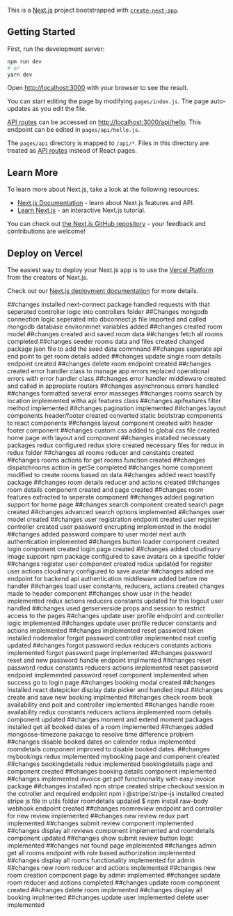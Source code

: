 This is a [Next.js](https://nextjs.org/) project bootstrapped with [`create-next-app`](https://github.com/vercel/next.js/tree/canary/packages/create-next-app).

## Getting Started

First, run the development server:

```bash
npm run dev
# or
yarn dev
```

Open [http://localhost:3000](http://localhost:3000) with your browser to see the result.

You can start editing the page by modifying `pages/index.js`. The page auto-updates as you edit the file.

[API routes](https://nextjs.org/docs/api-routes/introduction) can be accessed on [http://localhost:3000/api/hello](http://localhost:3000/api/hello). This endpoint can be edited in `pages/api/hello.js`.

The `pages/api` directory is mapped to `/api/*`. Files in this directory are treated as [API routes](https://nextjs.org/docs/api-routes/introduction) instead of React pages.

## Learn More

To learn more about Next.js, take a look at the following resources:

- [Next.js Documentation](https://nextjs.org/docs) - learn about Next.js features and API.
- [Learn Next.js](https://nextjs.org/learn) - an interactive Next.js tutorial.

You can check out [the Next.js GitHub repository](https://github.com/vercel/next.js/) - your feedback and contributions are welcome!

## Deploy on Vercel

The easiest way to deploy your Next.js app is to use the [Vercel Platform](https://vercel.com/new?utm_medium=default-template&filter=next.js&utm_source=create-next-app&utm_campaign=create-next-app-readme) from the creators of Next.js.

Check out our [Next.js deployment documentation](https://nextjs.org/docs/deployment) for more details.

##changes
installed next-connect package
handled requests with that
seperated controller logic into controllers folder
##Changes
mongodb connection logic seperated into dbconnect.js file
imported and called mongodb
database environmnet variables added
##changes
created room model
##changes
created and saved room data
##changes
fetch all rooms completed
##changes
seeder rooms data and files created 
changed package json file to add the seed data commnand
##changes
seperate api end point to get room details added
##changes
update single room details endpoint created
##changes
delete room endpoint created
##changes
created error handler class  to manage app errors
replaced operational errors with error handler class
##changes
error handler middleware created and called in appropiate routers
##changes
asynchronous errors handled
##changes
formatted several error masseges
##changes
rooms search by location implemented witha api features class
##changes
apifeatures filter method implemented
##changes
pagination implemented
##changes
layout components header/footer created
converted static bootstrap components to react components
##changes
layout component created with header footer component
##changes
custom css added to global css file
created home page with layout and component
##changes
installed necessary packages redux
configured redux store
created necessary files for redux in redux folder
##changes
all rooms reducer and constants created
##changes
rooms actions for get rooms function created
##changes
dispatchrooms action in getSe completed
##changes
home component modified to create rooms based on data
##changes
added react toastify package
##changes
room details reducer and actions created
##changes
room details component created and page created
##changes
room features extracted to seperate component
##changes
added pagination support for home page
##changes
search component created
search page created
##changes
advanced search options implemented
##changes
user model created
##changes
user registration endpoint created
user register controller created
user password encrupting implemented in the model
##changes
added password compare to user model
next auth authentication implemented
##changes
button loader component created
login component created
login page created
##changes
added cloudinary image support npm package
configured to save avatars on a specific folder
##changes
register user component created
redux updated for register user actions
cloudinary configured to save avatar
##changes
added me endpoint for backend api
authentication middleware added before me handler
##changes
load user constants, reducers, actions created
changes made to header component
##changes
show user in the header implemented redux  actions reducers constants updated for this 
logout user handled
##changes
used getserverside props and session to restrict access to the pages 
##changes
update user profile endpoint and controller logic implemented
##changes
update user profile reducer constants and actions implemented
##changes
implemented reset password token
installed nodemailor
forgot password controller implemented
next config updated
##changes
forgot password redux reducers constants actions implemented
forgot password page implemented
##changes
password reset and new password handle endpoint implmented
##changes
reset password redux constants reducers actions implemented
reset password endpoint implemented
password reset component implemented  when success go to login page
##changes
booking modal created
##changes
installed react datepicker
display date picker and handled input
##changes
create and save new booking implmented
##changes
check room book availability end poit and controller implemented
##changes
handle room availability redux constants reducers actions implemented
room details component updated
##changes
moment and extend moment packages installed
get all booked dates of a room implemented
##changes
added mongoose-timezone pakacge to resolve time difference problem
##changes
disable booked dates on calender redux implemented
roomdetails component improved to disable booked dates.
##changes
mybookings redux implemented
mybooking page and component created
##changes
bookingdetails redux implemented
bookingdetails page and component created
##changes
booking details component implemented
##changes
implemented invoice get pdf functinonality with easy invoice package
##changes
installed npm stripe
created stripe checkout session in the cotroller and required endpoint
npm i @stripe/stripe-js installed
created stripe js file in utils folder
roomdetails updated
$ npm install raw-body
webhook endpoint created
##changes
roomreview endpoint and controller for new review implemented
##changes
new review redux part implemented
##changes
submit review component implemented
##changes
display all reviews component implemented and roomdetails component updated
##changes
show submit review button logic implemented
##changes
not found page implemented
##changes
admin get all rooms endpoint with role based authorization implemented
##changes
display all rooms functionality implemented for admin
##changes
new room reducer and actions implemented
##changes
new room creation component page by admin implemented
##changes
update room reducer and actions completed
##changes
update room component created
##changes
delete room implemented
##changes
display all booking implmented
##changes
update user implemented
delete user implemented






